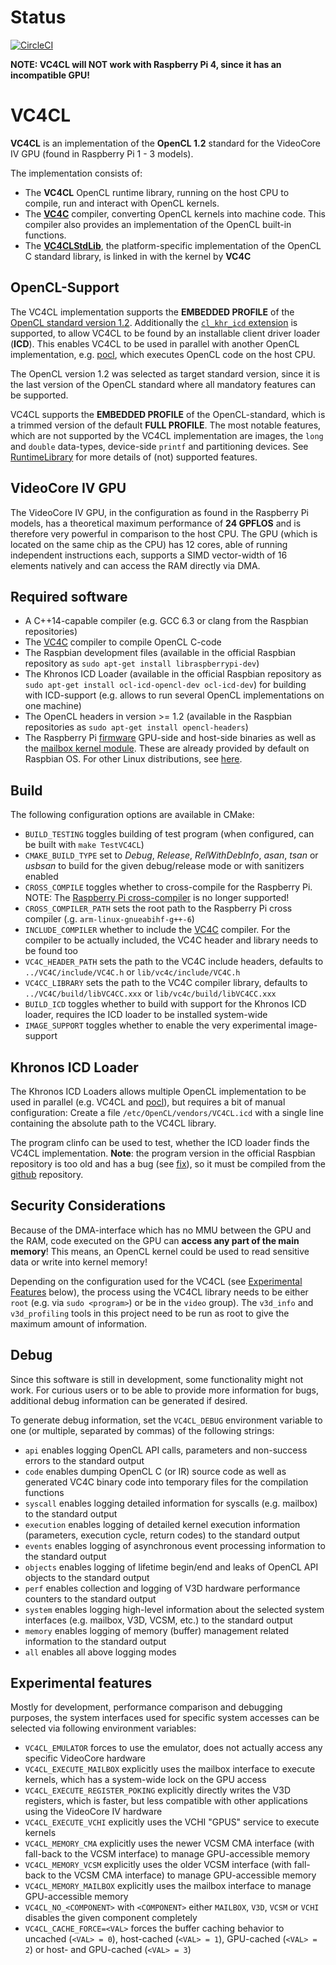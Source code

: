 # Status

[![CircleCI](https://circleci.com/gh/doe300/VC4CL.svg?style=svg)](https://circleci.com/gh/doe300/VC4CL)

**NOTE: VC4CL will NOT work with Raspberry Pi 4, since it has an incompatible GPU!**

# VC4CL

**VC4CL** is an implementation of the **OpenCL 1.2** standard for the VideoCore IV GPU (found in Raspberry Pi 1 - 3 models).

The implementation consists of:

* The **VC4CL** OpenCL runtime library, running on the host CPU to compile, run and interact with OpenCL kernels.
* The **[VC4C](https://github.com/doe300/VC4C)** compiler, converting OpenCL kernels into machine code. This compiler also provides an implementation of the OpenCL built-in functions.
* The **[VC4CLStdLib](https://github.com/doe300/VC4CLStdLib)**, the platform-specific implementation of the OpenCL C standard library, is linked in with the kernel by **VC4C**

## OpenCL-Support
The VC4CL implementation supports the **EMBEDDED PROFILE** of the [OpenCL standard version 1.2](https://www.khronos.org/registry/OpenCL/specs/opencl-1.2.pdf).
Additionally the [`cl_khr_icd` extension](https://www.khronos.org/registry/OpenCL/specs/opencl-1.2.pdf) is supported, to allow VC4CL to be found by an installable client driver loader (**ICD**). This enables VC4CL to be used in parallel with another OpenCL implementation, e.g. [pocl](https://github.com/pocl/pocl), which executes OpenCL code on the host CPU.

The OpenCL version 1.2 was selected as target standard version, since it is the last version of the OpenCL standard where all mandatory features can be supported.

VC4CL supports the **EMBEDDED PROFILE** of the OpenCL-standard, which is a trimmed version of the default **FULL PROFILE**. The most notable features, which are not supported by the VC4CL implementation are images, the `long` and `double` data-types, device-side `printf` and partitioning devices. See [RuntimeLibrary](https://github.com/doe300/VC4CL/wiki/RuntimeLibrary) for more details of (not) supported features.

## VideoCore IV GPU
The VideoCore IV GPU, in the configuration as found in the Raspberry Pi models, has a theoretical maximum performance of **24 GPFLOS** and is therefore very powerful in comparison to the host CPU.
The GPU (which is located on the same chip as the CPU) has 12 cores, able of running independent instructions each, supports a SIMD vector-width of 16 elements natively and can access the RAM directly via DMA.

## Required software

- A C++14-capable compiler (e.g. GCC 6.3 or clang from the Raspbian repositories)
- The [VC4C](https://github.com/doe300/VC4C) compiler to compile OpenCL C-code
- The Raspbian development files (available in the official Raspbian repository as `sudo apt-get install libraspberrypi-dev`)
- The Khronos ICD Loader (available in the official Raspbian repository as `sudo apt-get install ocl-icd-opencl-dev ocl-icd-dev`) for building with ICD-support (e.g. allows to run several OpenCL implementations on one machine)
- The OpenCL headers in version >= 1.2 (available in the Raspbian repositories as `sudo apt-get install opencl-headers`)
- The Raspberry Pi [firmware](https://github.com/raspberrypi/firmware) GPU-side and host-side binaries as well as the [mailbox kernel module](https://github.com/raspberrypi/linux).
  These are already provided by default on Raspbian OS. For other Linux distributions, see [here](https://github.com/doe300/VC4CL/issues/53).

## Build

The following configuration options are available in CMake:

- `BUILD_TESTING` toggles building of test program (when configured, can be built with `make TestVC4CL`)
- `CMAKE_BUILD_TYPE` set to *Debug*, *Release*, *RelWithDebInfo*, *asan*, *tsan* or *usbsan* to build for the given debug/release mode or with sanitizers enabled
- `CROSS_COMPILE` toggles whether to cross-compile for the Raspberry Pi. NOTE: The [Raspberry Pi cross-compiler](https://github.com/raspberrypi/tools) is no longer supported!
- `CROSS_COMPILER_PATH` sets the root path to the Raspberry Pi cross compiler (.g. `arm-linux-gnueabihf-g++-6`)
- `INCLUDE_COMPILER` whether to include the [VC4C](https://github.com/doe300/VC4C) compiler. For the compiler to be actually included, the VC4C header and library needs to be found too
- `VC4C_HEADER_PATH` sets the path to the VC4C include headers, defaults to `../VC4C/include/VC4C.h` or `lib/vc4c/include/VC4C.h`
- `VC4CC_LIBRARY` sets the path to the VC4C compiler library, defaults to `../VC4C/build/libVC4CC.xxx` or `lib/vc4c/build/libVC4CC.xxx`
- `BUILD_ICD` toggles whether to build with support for the Khronos ICD loader, requires the ICD loader to be installed system-wide
- `IMAGE_SUPPORT` toggles whether to enable the very experimental image-support

## Khronos ICD Loader
The Khronos ICD Loaders allows multiple OpenCL implementation to be used in parallel (e.g. VC4CL and [pocl](https://github.com/pocl/pocl)), but requires a bit of manual configuration:
Create a file `/etc/OpenCL/vendors/VC4CL.icd` with a single line containing the absolute path to the VC4CL library.

The program clinfo can be used to test, whether the ICD loader finds the VC4CL implementation. **Note**: the program version in the official Raspbian repository is too old and has a bug (see [fix](https://github.com/Oblomov/clinfo/commit/4728656fcb1ff5d506b8ef2103af83ce11ceae36)), so it must be compiled from the [github](https://github.com/Oblomov/clinfo) repository.

## Security Considerations
Because of the DMA-interface which has no MMU between the GPU and the RAM, code executed on the GPU can **access any part of the main memory**!
This means, an OpenCL kernel could be used to read sensitive data or write into kernel memory!

Depending on the configuration used for the VC4CL (see [Experimental Features](#experimental-features) below), the process using the VC4CL library needs to be either `root` (e.g. via `sudo <program>`) or be in the `video` group).
The `v3d_info` and `v3d_profiling` tools in this project need to be run as root to give the maximum amount of information.

## Debug
Since this software is still in development, some functionality might not work.
For curious users or to be able to provide more information for bugs, additional debug information can be generated if desired.

To generate debug information, set the `VC4CL_DEBUG` environment variable to one (or multiple, separated by commas) of the following strings:

- `api` enables logging OpenCL API calls, parameters and non-success errors to the standard output
- `code` enables dumping OpenCL C (or IR) source code as well as generated VC4C binary code into temporary files for the compilation functions
- `syscall` enables logging detailed information for syscalls (e.g. mailbox) to the standard output
- `execution` enables logging of detailed kernel execution information (parameters, execution cycle, return codes) to the standard output
- `events` enables logging of asynchronous event processing information to the standard output
- `objects` enables logging of lifetime begin/end and leaks of OpenCL API objects to the standard output
- `perf` enables collection and logging of V3D hardware performance counters to the standard output
- `system` enables logging high-level information about the selected system interfaces (e.g. mailbox, V3D, VCSM, etc.) to the standard output
- `memory` enables logging of memory (buffer) management related information to the standard output
- `all` enables all above logging modes

## Experimental features
Mostly for development, performance comparison and debugging purposes, the system interfaces used for specific system accesses can be selected via following environment variables:

- `VC4CL_EMULATOR` forces to use the emulator, does not actually access any specific VideoCore hardware
- `VC4CL_EXECUTE_MAILBOX` explicitly uses the mailbox interface to execute kernels, which has a system-wide lock on the GPU access
- `VC4CL_EXECUTE_REGISTER_POKING` explicitly directly writes the V3D registers, which is faster, but less compatible with other applications using the VideoCore IV hardware
- `VC4CL_EXECUTE_VCHI` explicitly uses the VCHI "GPUS" service to execute kernels
- `VC4CL_MEMORY_CMA` explicitly uses the newer VCSM CMA interface (with fall-back to the VCSM interface) to manage GPU-accessible memory
- `VC4CL_MEMORY_VCSM` explicitly uses the older VCSM interface (with fall-back to the VCSM CMA interface) to manage GPU-accessible memory
- `VC4CL_MEMORY_MAILBOX` explicitly uses the mailbox interface to manage GPU-accessible memory
- `VC4CL_NO_<COMPONENT>` with `<COMPONENT>` either `MAILBOX`, `V3D`, `VCSM` or `VCHI` disables the given component completely
- `VC4CL_CACHE_FORCE=<VAL>` forces the buffer caching behavior to uncached (`<VAL> = 0`), host-cached (`<VAL> = 1`), GPU-cached (`<VAL> = 2`) or host- and GPU-cached (`<VAL> = 3`)
